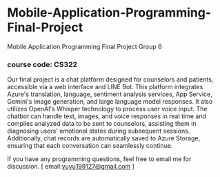 # Mobile-Application-Programming-Final-Project
Mobile Application Programming Final Project Group 6
### course code: CS322

Our final project is a chat platform designed for counselors and patients, accessible via a web interface and LINE Bot. This platform integrates Azure's translation, language, sentiment analysis services, App Service, Gemini's image generation, and large language model responses. It also utilizes OpenAI's Whisper technology to process user voice input. The chatbot can handle text, images, and voice responses in real time and compiles analyzed data to be sent to counselors, assisting them in diagnosing users' emotional states during subsequent sessions. Additionally, chat records are automatically saved to Azure Storage, ensuring that each conversation can seamlessly continue.

If you have any programming questions, feel free to email me for discussion.
[ email:yuyu199127@gmail.com ]
